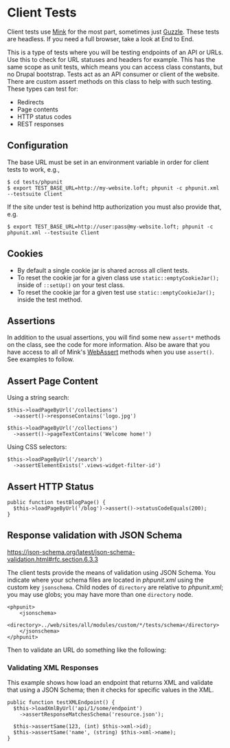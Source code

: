 # Client Tests

Client tests use [Mink](http://mink.behat.org/en/latest/) for the most part, sometimes just [Guzzle](http://docs.guzzlephp.org/en/stable/).  These tests are headless.  If you need a full browser, take a look at End to End.

This is a type of tests where you will be testing endpoints of an API or URLs.  Use this to check for URL statuses and headers for example.  This has the same scope as unit tests, which means you can access class constants, but no Drupal bootstrap.  Tests act as an API consumer or client of the website.  There are custom assert methods on this class to help with such testing.  These types can test for:

* Redirects
* Page contents
* HTTP status codes
* REST responses
      
## Configuration

The base URL must be set in an environment variable in order for client tests to work, e.g., 

    $ cd tests/phpunit
    $ export TEST_BASE_URL=http://my-website.loft; phpunit -c phpunit.xml --testsuite Client

If the site under test is behind http authorization you must also provide that, e.g.
    
    $ export TEST_BASE_URL=http://user:pass@my-website.loft; phpunit -c phpunit.xml --testsuite Client

## Cookies

* By default a single cookie jar is shared across all client tests.
* To reset the cookie jar for a given class use `static::emptyCookieJar();` inside of `::setUp()` on your test class.
* To reset the cookie jar for a given test use `static::emptyCookieJar();` inside the test method.   

## Assertions

In addition to the usual assertions, you will find some new `assert*` methods on the class, see the code for more information.  Also be aware that you have access to all of Mink's [WebAssert](https://github.com/Behat/Mink/blob/master/src/Behat/Mink/WebAssert.php) methods when you use `assert()`.  See examples to follow. 

## Assert Page Content

Using a string search:

    $this->loadPageByUrl('/collections')
      ->assert()->responseContains('logo.jpg')

    $this->loadPageByUrl('/collections')
      ->assert()->pageTextContains('Welcome home!')

Using CSS selectors:
      
    $this->loadPageByUrl('/search')
      ->assertElementExists('.views-widget-filter-id')

## Assert HTTP Status

    public function testBlogPage() {
      $this->loadPageByUrl('/blog')->assert()->statusCodeEquals(200);
    }
    
## Response validation with JSON Schema

<https://json-schema.org/latest/json-schema-validation.html#rfc.section.6.3.3>

The client tests provide the means of validation using JSON Schema.  You indicate where your schema files are located in _phpunit.xml_ using the custom key `jsonschema`.  Child nodes of `directory` are relative to _phpunit.xml_; you may use globs; you may have more than one `directory` node. 

    <phpunit>
        <jsonschema>
            <directory>../web/sites/all/modules/custom/*/tests/schema</directory>
        </jsonschema>
    </phpunit>

Then to validate an URL do something like the following:

### Validating XML Responses

This example shows how load an endpoint that returns XML and validate that using a JSON Schema; then it checks for specific values in the XML.

    public function testXMLEndpoint() {
      $this->loadXmlByUrl('api/1/some/endpoint')
        ->assertResponseMatchesSchema('resource.json');
  
      $this->assertSame(123, (int) $this->xml->id);
      $this->assertSame('name', (string) $this->xml->name);
    }  

